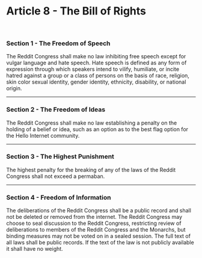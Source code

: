 # Article 8 - The Bill of Rights

<br>
    
### Section 1 - The Freedom of Speech

The Reddit Congress shall make no law inhibiting free speech except for vulgar language and hate speech. Hate speech is defined as any form of expression through which speakers intend to vilify, humiliate, or incite hatred against a group or a class of persons on the basis of race, religion, skin color sexual identity, gender identity, ethnicity, disability, or national origin.

---

### Section 2 - The Freedom of Ideas

The Reddit Congress shall make no law establishing a penalty on the holding of a belief or idea, such as an option as to the best flag option for the Hello Internet community.

---

### Section 3 - The Highest Punishment

The highest penalty for the breaking of any of the laws of the Reddit Congress shall not exceed a permaban.

---

### Section 4 - Freedom of Information

The deliberations of the Reddit Congress shall be a public record and shall not be deleted or removed from the internet. The Reddit Congress may choose to seal discussion to the Reddit Congress, restricting review of deliberations to members of the Reddit Congress and the Monarchs, but binding measures may not be voted on in a sealed session. The full text of all laws shall be public records. If the text of the law is not publicly available it shall have no weight.
